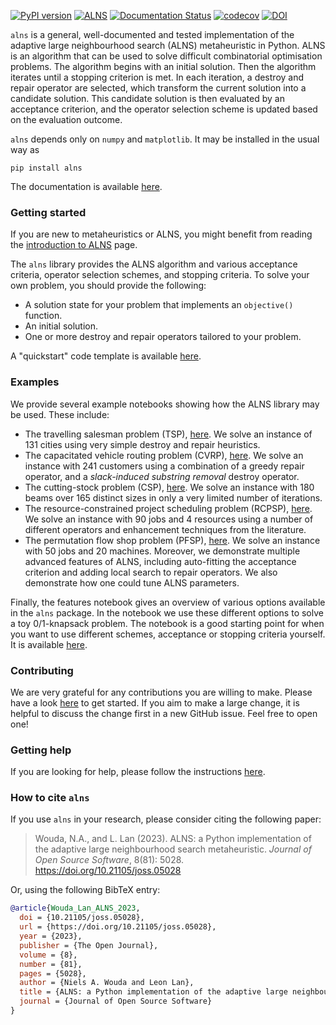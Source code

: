 [![PyPI version](https://badge.fury.io/py/alns.svg)](https://badge.fury.io/py/alns)
[![ALNS](https://github.com/N-Wouda/ALNS/actions/workflows/alns.yaml/badge.svg)](https://github.com/N-Wouda/ALNS/actions/workflows/alns.yaml)
[![Documentation Status](https://readthedocs.org/projects/alns/badge/?version=latest)](https://alns.readthedocs.io/en/latest/?badge=latest)
[![codecov](https://codecov.io/gh/N-Wouda/ALNS/branch/master/graph/badge.svg)](https://codecov.io/gh/N-Wouda/ALNS)
[![DOI](https://joss.theoj.org/papers/10.21105/joss.05028/status.svg)](https://doi.org/10.21105/joss.05028)

``alns`` is a general, well-documented and tested implementation of the adaptive
large neighbourhood search (ALNS) metaheuristic in Python. ALNS is an algorithm
that can be used to solve difficult combinatorial optimisation problems. The
algorithm begins with an initial solution. Then the algorithm iterates until a
stopping criterion is met. In each iteration, a destroy and repair operator are
selected, which transform the current solution into a candidate solution. This
candidate solution is then evaluated by an acceptance criterion, and the
operator selection scheme is updated based on the evaluation outcome.

`alns` depends only on `numpy` and `matplotlib`. It may be installed in the
usual way as

```
pip install alns
```

The documentation is available [here][1].

### Getting started

If you are new to metaheuristics or ALNS, you might benefit from reading
the [introduction to ALNS][11] page.

The `alns` library provides the ALNS algorithm and various acceptance criteria,
operator selection schemes, and stopping criteria. To solve your own problem,
you should provide the following:

- A solution state for your problem that implements an `objective()` function.
- An initial solution.
- One or more destroy and repair operators tailored to your problem.

A "quickstart" code template is available [here][10].

### Examples

We provide several example notebooks showing how the ALNS library may be used.
These include:

- The travelling salesman problem (TSP), [here][2]. We solve an instance of 131
  cities using very simple destroy and repair heuristics.
- The capacitated vehicle routing problem (CVRP), [here][8]. We solve an
  instance with 241 customers using a combination of a greedy repair operator,
  and a _slack-induced substring removal_ destroy operator.
- The cutting-stock problem (CSP), [here][4]. We solve an instance with 180
  beams over 165 distinct sizes in only a very limited number of iterations.
- The resource-constrained project scheduling problem (RCPSP), [here][6]. We
  solve an instance with 90 jobs and 4 resources using a number of different
  operators and enhancement techniques from the literature.
- The permutation flow shop problem (PFSP), [here][9]. We solve an instance with
  50 jobs and 20 machines. Moreover, we demonstrate multiple advanced features
  of ALNS, including auto-fitting the acceptance criterion and adding local
  search to repair operators. We also demonstrate how one could tune ALNS
  parameters.

Finally, the features notebook gives an overview of various options available in
the `alns` package. In the notebook we use these different options to solve a
toy 0/1-knapsack problem. The notebook is a good starting point for when you
want to use different schemes, acceptance or stopping criteria yourself. It is
available [here][5].

### Contributing

We are very grateful for any contributions you are willing to make. Please have
a look [here][3] to get started. If you aim to make a large change, it is
helpful to discuss the change first in a new GitHub issue. Feel free to open
one!

### Getting help

If you are looking for help, please follow the instructions [here][7].

### How to cite `alns`

If you use `alns` in your research, please consider citing the following paper:

> Wouda, N.A., and L. Lan (2023). 
> ALNS: a Python implementation of the adaptive large neighbourhood search metaheuristic. 
> _Journal of Open Source Software_, 8(81): 5028. 
> https://doi.org/10.21105/joss.05028

Or, using the following BibTeX entry:

```bibtex
@article{Wouda_Lan_ALNS_2023, 
  doi = {10.21105/joss.05028}, 
  url = {https://doi.org/10.21105/joss.05028}, 
  year = {2023}, 
  publisher = {The Open Journal}, 
  volume = {8}, 
  number = {81}, 
  pages = {5028}, 
  author = {Niels A. Wouda and Leon Lan}, 
  title = {ALNS: a Python implementation of the adaptive large neighbourhood search metaheuristic}, 
  journal = {Journal of Open Source Software} 
}
```

[1]: https://alns.readthedocs.io/en/latest/

[2]: https://alns.readthedocs.io/en/latest/examples/travelling_salesman_problem.html

[3]: https://alns.readthedocs.io/en/latest/setup/contributing.html

[4]: https://alns.readthedocs.io/en/latest/examples/cutting_stock_problem.html

[5]: https://alns.readthedocs.io/en/latest/examples/alns_features.html

[6]: https://alns.readthedocs.io/en/latest/examples/resource_constrained_project_scheduling_problem.html

[7]: https://alns.readthedocs.io/en/latest/setup/getting_help.html

[8]: https://alns.readthedocs.io/en/latest/examples/capacitated_vehicle_routing_problem.html

[9]: https://alns.readthedocs.io/en/latest/examples/permutation_flow_shop_problem.html

[10]: https://alns.readthedocs.io/en/latest/setup/template.html

[11]: https://alns.readthedocs.io/en/latest/setup/introduction_to_alns.html
